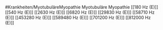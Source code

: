 #Krankheiten/MyotubuläreMyopathie
Myotubuläre Myopathie
[[180 Hz (E)]]
[[540 Hz (E)]]
[[2630 Hz (E)]]
[[6820 Hz (E)]]
[[29830 Hz (E)]]
[[58710 Hz (E)]]
[[453280 Hz (E)]]
[[589480 Hz (E)]]
[[701200 Hz (E)]]
[[812000 Hz (E)]]